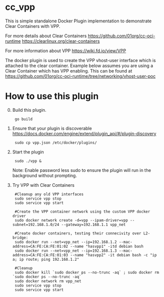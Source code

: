 # cc_vpp

This is simple standalone Docker Plugin implementation to demonstrate Clear Containers with VPP.

For more details about Clear Containers
https://github.com/01org/cc-oci-runtime
https://clearlinux.org/clear-containers

For more information about VPP
https://wiki.fd.io/view/VPP

The docker plugin is used to create the VPP vhost-user interface which is attached to the clear container.
Example below assumes you are using a Clear Container which has VPP enabling.  This can be found at
https://github.com/01org/cc-oci-runtime/tree/networking/vhost-user-poc

# How to use this plugin


0. Build this plugin. 

        go build

1. Ensure that your plugin is discoverable https://docs.docker.com/engine/extend/plugin_api/#/plugin-discovery

        sudo cp vpp.json /etc/docker/plugins/


2. Start the plugin

        sudo ./vpp &
        
   Note: Enable password less sudo to ensure the plugin will run in the background without prompting.

3. Try VPP with Clear Containers

        #Cleanup any old VPP interfaces
        sudo service vpp stop
        sudo service vpp start

        #Create the VPP container network using the custom VPP docker driver
        sudo docker network create -d=vpp --ipam-driver=vpp --subnet=192.168.1.0/24 --gateway=192.168.1.1 vpp_net

        #Create docker containers, testing their connecivity over L2-bridge:
        sudo docker run --net=vpp_net --ip=192.168.1.2 --mac-address=CA:FE:CA:FE:01:02 --name "hasvpp1" -itd debian bash
        sudo docker run --net=vpp_net --ip=192.168.1.3 --mac-address=CA:FE:CA:FE:01:03 --name "hasvpp2" -it debian bash -c "ip a; ip route; ping 192.168.1.2"

        #Cleanup
        sudo docker kill `sudo docker ps --no-trunc -aq` ; sudo docker rm `sudo docker ps --no-trunc -aq`
        sudo docker network rm vpp_net
        sudo service vpp stop
        sudo service vpp start

